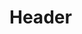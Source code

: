 <!-- TITLE: Department of Professional Events -->
<!-- SUBTITLE: The department that takes care of all the professional events on campus. -->

# Header